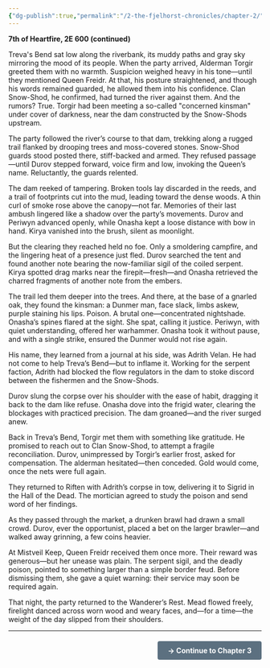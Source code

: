 ```yaml
---
{"dg-publish":true,"permalink":"/2-the-fjelhorst-chronicles/chapter-2/"}
---
```


**7th of Heartfire, 2E 600 (continued)**

Treva's Bend sat low along the riverbank, its muddy paths and gray sky mirroring the mood of its people. When the party arrived, Alderman Torgir greeted them with no warmth. Suspicion weighed heavy in his tone—until they mentioned Queen Freidr. At that, his posture straightened, and though his words remained guarded, he allowed them into his confidence. Clan Snow-Shod, he confirmed, had turned the river against them. And the rumors? True. Torgir had been meeting a so-called "concerned kinsman" under cover of darkness, near the dam constructed by the Snow-Shods upstream.

The party followed the river’s course to that dam, trekking along a rugged trail flanked by drooping trees and moss-covered stones. Snow-Shod guards stood posted there, stiff-backed and armed. They refused passage—until Durov stepped forward, voice firm and low, invoking the Queen’s name. Reluctantly, the guards relented.

The dam reeked of tampering. Broken tools lay discarded in the reeds, and a trail of footprints cut into the mud, leading toward the dense woods. A thin curl of smoke rose above the canopy—not far. Memories of their last ambush lingered like a shadow over the party’s movements. Durov and Periwyn advanced openly, while Onasha kept a loose distance with bow in hand. Kirya vanished into the brush, silent as moonlight.

But the clearing they reached held no foe. Only a smoldering campfire, and the lingering heat of a presence just fled. Durov searched the tent and found another note bearing the now-familiar sigil of the coiled serpent. Kirya spotted drag marks near the firepit—fresh—and Onasha retrieved the charred fragments of another note from the embers.

The trail led them deeper into the trees. And there, at the base of a gnarled oak, they found the kinsman: a Dunmer man, face slack, limbs askew, purple staining his lips. Poison. A brutal one—concentrated nightshade. Onasha’s spines flared at the sight. She spat, calling it justice. Periwyn, with quiet understanding, offered her warhammer. Onasha took it without pause, and with a single strike, ensured the Dunmer would not rise again.

His name, they learned from a journal at his side, was Adrith Velan. He had not come to help Treva’s Bend—but to inflame it. Working for the serpent faction, Adrith had blocked the flow regulators in the dam to stoke discord between the fishermen and the Snow-Shods.

Durov slung the corpse over his shoulder with the ease of habit, dragging it back to the dam like refuse. Onasha dove into the frigid water, clearing the blockages with practiced precision. The dam groaned—and the river surged anew.

Back in Treva’s Bend, Torgir met them with something like gratitude. He promised to reach out to Clan Snow-Shod, to attempt a fragile reconciliation. Durov, unimpressed by Torgir’s earlier frost, asked for compensation. The alderman hesitated—then conceded. Gold would come, once the nets were full again.

They returned to Riften with Adrith’s corpse in tow, delivering it to Sigrid in the Hall of the Dead. The mortician agreed to study the poison and send word of her findings.

As they passed through the market, a drunken brawl had drawn a small crowd. Durov, ever the opportunist, placed a bet on the larger brawler—and walked away grinning, a few coins heavier.

At Mistveil Keep, Queen Freidr received them once more. Their reward was generous—but her unease was plain. The serpent sigil, and the deadly poison, pointed to something larger than a simple border feud. Before dismissing them, she gave a quiet warning: their service may soon be required again.

That night, the party returned to the Wanderer’s Rest. Mead flowed freely, firelight danced across worn wood and weary faces, and—for a time—the weight of the day slipped from their shoulders.

---

<div style="text-align: right; margin-top: 20px;">
<a href="[[2. The Fjelhorst Chronicles/Chapter 3\|Chapter 3]]" style="display: inline-block; background-color: #5c7080; color: white; padding: 10px 20px; text-decoration: none; border-radius: 4px; font-weight: bold;">→ Continue to Chapter 3</a>
</div>